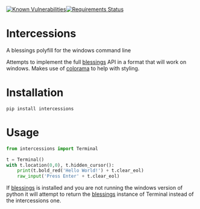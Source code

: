 [![Known Vulnerabilities](https://snyk.io/test/github/eeems/intercessions/badge.svg)](https://snyk.io/test/github/eeems/intercessions)[![Requirements Status](https://requires.io/github/Eeems/intercessions/requirements.svg?branch=master)](https://requires.io/github/Eeems/intercessions/requirements/?branch=master)

# Intercessions
A blessings polyfill for the windows command line

Attempts to implement the full [blessings](https://pypi.python.org/pypi/blessings/) API in a format that will work on windows. Makes use of [colorama](https://pypi.python.org/pypi/colorama) to help with styling.

# Installation
``pip install intercessions``

# Usage
```python
from intercessions import Terminal

t = Terminal()
with t.location(0,0), t.hidden_cursor():
    print(t.bold_red('Hello World!') + t.clear_eol)
    raw_input('Press Enter' + t.clear_eol)

```

If [blessings](https://pypi.python.org/pypi/blessings/) is installed and you are not running the windows version of python it will attempt to return the [blessings](https://pypi.python.org/pypi/blessings/) instance of Terminal instead of the intercessions one.
